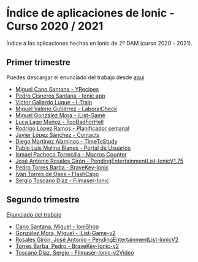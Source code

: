# Índice de aplicaciones de Ionic - Curso 2020 / 2021

Índice a las aplicaciones hechas en Ionic de 2º DAM (curso 2020 - 2021).

## Primer trimestre

Puedes descargar el enunciado del trabajo desde [aquí](trabajo_ionic_v2.pdf)

* [Miguel Cano Santana - YRecipes](https://github.com/miguelcanosantana/YRecipes-App)
* [Pedro Cisneros Santana - Ionic app](https://github.com/PedroCisnerosSantana/ionicapp)
* [Víctor Gallardo Luque - I-Train](https://github.com/VictorGallardo/I-Train)
* [Miguel Valerio Gutiérrez - LaboralCheck](https://github.com/BeTheVal/LaboralCheck)
* [Miguel González Mora - iList-Game](https://github.com/Miguelgm1693/iList-Game)
* [Luca Lago Muñoz - TooBadForHell](https://github.com/ROMthesheep/TooBadForHell)
* [Rodrigo López Ramos - Planificador semanal](https://github.com/rodrigolopezramoss/Proyecto-Ionic-Planificador)
* [Javier López Sánchez - Contacts](https://github.com/javier-l0pez/Project1AD)
* [Diego Martínez Alaminos - TimeToStudy](https://github.com/diegomartinezalaminos/TimeToStudy)
* [Pablo Luis Molina Blanes - Portal de Usuarios](https://github.com/PabloLuisMolinaBlanes/ProyectoAD)
* [Ismael Pacheco Torrecilla - Macros Counter](https://github.com/ismaelpacheco13/macros-counter-ionic)
* [José Antonio Rosales Girón - PendingEntertainmentList-IonicV1.75](https://github.com/joseantoniorosales/PendingEntertainmentListV1.75)
* [Pedro Torres Barba - BraveKey-Ionic](https://github.com/torrespedrob/BraveKey-Ionic)
* [Iván Torres de Oses - FlashCapp](https://github.com/IvanTorres21/FlashCappIonic)
* [Sergio Toscano Díaz - Filmaser-Ionic](https://github.com/sergiotoscanodiaz/Filmaser-Ionic)

## Segundo trimestre

[Enunciado del trabajo](trabajo_ionic_trimestre_2.pdf)

* [Cano Santana, Miguel  - IoniShop](https://github.com/miguelcanosantana/IoniShop)
* [González Mora, Miguel - iList-Game-v2](https://github.com/Miguelgm1693/iList-Game-v2)
* [Rosales Girón, José Antonio - PendingEntertainmentList-IonicV2](https://github.com/joseantoniorosales/PendingEntertainmentListFB)
* [Torres Barba, Pedro - BraveKey-Ionic-v2](https://github.com/torrespedrob/BraveKey-Ionic-v2)
* [Toscano Díaz, Sergio  - Filmaser-Ionic-v2](https://github.com/sergiotoscanodiaz/Filmaser-Ionic-v2)[Vídeo](https://www.youtube.com/watch?v=Df99036O5Hk)


